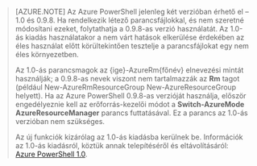 > [AZURE.NOTE] Az Azure PowerShell jelenleg két verzióban érhető el – 1.0 és 0.9.8. Ha rendelkezik létező parancsfájlokkal, és nem szeretné módosítani ezeket, folytathatja a 0.9.8-as verzió használatát. Az 1.0-ás kiadás használatakor a nem várt hatások elkerülése érdekében az éles használat előtt körültekintően tesztelje a parancsfájlokat egy nem éles környezetben.
>
> Az 1.0-ás parancsmagok az {ige}-AzureRm{főnév} elnevezési mintát használják; a 0.9.8-as nevek viszont nem tartalmazzák az **Rm** tagot (például New-AzureRmResourceGroup New-AzureResourceGroup helyett). Ha az Azure PowerShell 0.9.8-as verzióját használja, először engedélyeznie kell az erőforrás-kezelői módot a **Switch-AzureMode AzureResourceManager** parancs futtatásával. Ez a parancs az 1.0-ás verzióban nem szükséges.
>
> Az új funkciók kizárólag az 1.0-ás kiadásba kerülnek be. Információk az 1.0-ás kiadásról, köztük annak telepítéséről és eltávolításáról: [Azure PowerShell 1.0](https://azure.microsoft.com/blog/azps-1-0/).



<!--HONumber=Jun16_HO2-->


